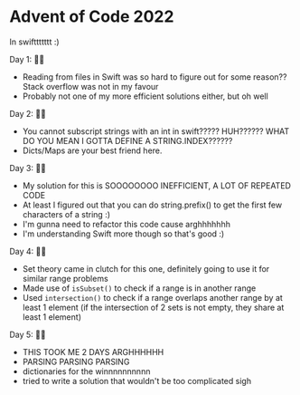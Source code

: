 # Advent of Code 2022

In swifttttttt :)

Day 1: 🌟🌟
- Reading from files in Swift was so hard to figure out for some reason?? Stack overflow was not in my favour
- Probably not one of my more efficient solutions either, but oh well

Day 2: 🌟🌟
- You cannot subscript strings with an int in swift????? HUH?????? WHAT DO YOU MEAN I GOTTA DEFINE A STRING.INDEX??????
- Dicts/Maps are your best friend here.

Day 3: 🌟🌟
- My solution for this is SOOOOOOOO INEFFICIENT, A LOT OF REPEATED CODE
- At least I figured out that you can do string.prefix() to get the first few characters of a string :)
- I'm gunna need to refactor this code cause arghhhhhhh
- I'm understanding Swift more though so that's good :)

Day 4: 🌟🌟
- Set theory came in clutch for this one, definitely going to use it for similar range problems
- Made use of `isSubset()` to check if a range is in another range
- Used `intersection()` to check if a range overlaps another range by at least 1 element (if the intersection of 2 sets is not empty, they share at least 1 element)

Day 5: 🌟🌟
- THIS TOOK ME 2 DAYS ARGHHHHHH
- PARSING PARSING PARSING
- dictionaries for the winnnnnnnnnn
- tried to write a solution that wouldn't be too complicated sigh